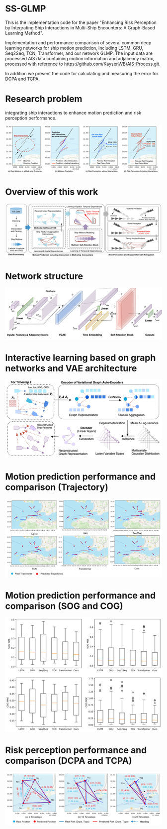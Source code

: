# SS-GLMP

This is the implementation code for the paper "Enhancing Risk Perception by Integrating Ship Interactions in Multi-Ship Encounters: A Graph-Based Learning Method".

Implementation and performance comparison of several common deep learning networks for ship motion prediction, including LSTM, GRU, Seq2Seq, TCN, Transformer, and our network GLMP. The input data are processed AIS data containing motion information and adjacency matrix, processed with reference to https://github.com/KaysenWB/AIS-Process.git.

In addition we present the code for calculating and measuring the error for DCPA and TCPA.



# Research problem
integrating ship interactions to enhance motion prediction and risk perception performance.

![Figure](https://github.com/KaysenWB/SS-GLMP/blob/main/Figures/Figure01.jpg?raw=true)

# Overview of this work
![Figure](https://github.com/KaysenWB/SS-GLMP/blob/main/Figures/Figure02.jpeg?raw=true)

# Network structure
![Figure](https://github.com/KaysenWB/SS-GLMP/blob/main/Figures/Figure03.jpg?raw=true)

# Interactive learning based on graph networks and VAE architecture
![Figure](https://github.com/KaysenWB/SS-GLMP/blob/main/Figures/Figure04.jpg?raw=true)

# Motion prediction performance and comparison (Trajectory)
![Figure](https://github.com/KaysenWB/SS-GLMP/blob/main/Figures/Figure08.jpeg?raw=true)

# Motion prediction performance and comparison (SOG and COG)
![Figure](https://github.com/KaysenWB/SS-GLMP/blob/main/Figures/Figure06.jpg?raw=true)

# Risk perception performance and comparison (DCPA and TCPA)
![Figure](https://github.com/KaysenWB/SS-GLMP/blob/main/Figures/Figure10.jpeg?raw=true)
